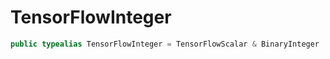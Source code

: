 # TensorFlowInteger

``` swift
public typealias TensorFlowInteger = TensorFlowScalar & BinaryInteger
```
